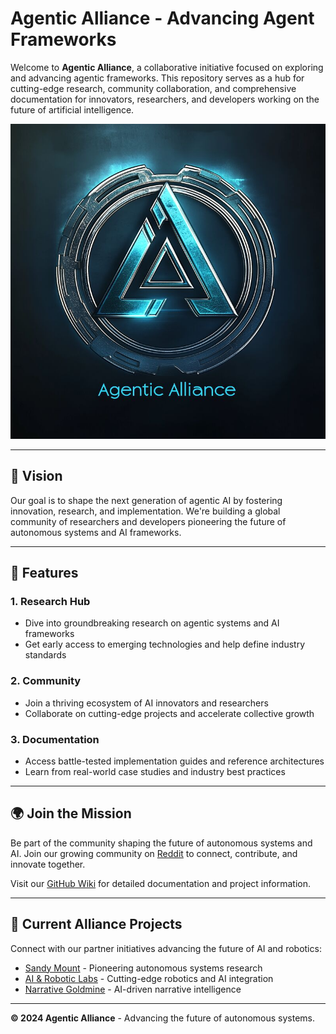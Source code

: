 # Agentic Alliance - Advancing Agent Frameworks

Welcome to **Agentic Alliance**, a collaborative initiative focused on exploring and advancing agentic frameworks. This repository serves as a hub for cutting-edge research, community collaboration, and comprehensive documentation for innovators, researchers, and developers working on the future of artificial intelligence.

![Agentic AI Logo](images/logo.png)

---

## 🌟 Vision

Our goal is to shape the next generation of agentic AI by fostering innovation, research, and implementation. We're building a global community of researchers and developers pioneering the future of autonomous systems and AI frameworks.

---

## 🚀 Features

### 1. **Research Hub**

- Dive into groundbreaking research on agentic systems and AI frameworks
- Get early access to emerging technologies and help define industry standards

### 2. **Community**

- Join a thriving ecosystem of AI innovators and researchers
- Collaborate on cutting-edge projects and accelerate collective growth

### 3. **Documentation**

- Access battle-tested implementation guides and reference architectures
- Learn from real-world case studies and industry best practices

---

## 🌍 Join the Mission

Be part of the community shaping the future of autonomous systems and AI. Join our growing community on [Reddit](https://www.reddit.com/r/agenticalliance/) to connect, contribute, and innovate together.

Visit our [GitHub Wiki](https://github.com/agenticalliance/agenticalliance.com/wiki) for detailed documentation and project information.

---

## 🤝 Current Alliance Projects

Connect with our partner initiatives advancing the future of AI and robotics:

- [Sandy Mount](https://sandy-mount.com/) - Pioneering autonomous systems research
- [AI & Robotic Labs](https://ai-robotic-labs.github.io/ai-robotic-labs/) - Cutting-edge robotics and AI integration
- [Narrative Goldmine](https://narrativegoldmine.com/#/page/agentic%20alliance) - AI-driven narrative intelligence

---

**© 2024 Agentic Alliance** - Advancing the future of autonomous systems.

